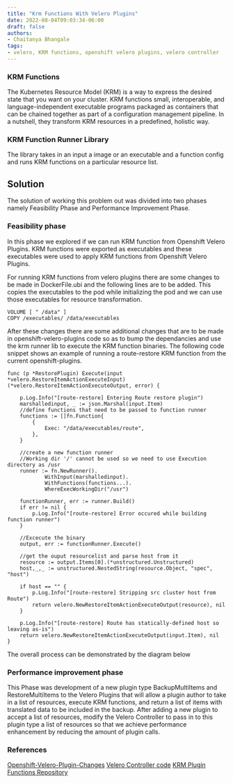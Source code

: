 ```yaml
---
title: "Krm Functions With Velero Plugins"
date: 2022-08-04T09:03:34-06:00
draft: false
authors:
- Chaitanya Bhangale
tags:
- velero, KRM functions, openshift velero plugins, velero controller
---
```


### KRM Functions
The Kubernetes Resource Model (KRM) is a way to express the desired state that you want on your cluster. KRM functions small, interoperable, and language-independent executable programs packaged as containers that can be chained together as part of a configuration management pipeline. In a nutshell, they transform KRM resources in a predefined, holistic way.


### KRM Function Runner Library
The library takes in an input a image or an executable and a function config and runs KRM functions on a particular resource list. 

## Solution
The solution of working this problem out was divided into two phases namely Feasibility Phase and Performance Improvement Phase.

### Feasibility phase
In this phase we explored if we can run KRM function from Openshift Velero Plugins. KRM functions were exported as executables and these executables were used to apply KRM functions from Openshift Velero Plugins.

For running KRM functions from velero plugins there are some changes to be made in DockerFile.ubi and the following lines are to be added. This copies the executables  to the pod while initializing the pod and we can use those executables for resource transformation. 

    VOLUME [ " /data" ]
    COPY /executables/ /data/executables

After these changes there are some additional changes that are to be made in openshift-velero-plugins code so as to bump the dependancies and use the krm runner lib to execute the KRM function binaries. The following code snippet shows an example of running a route-restore KRM function from the current openshift-plugins.

    func (p *RestorePlugin) Execute(input *velero.RestoreItemActionExecuteInput) (*velero.RestoreItemActionExecuteOutput, error) {
    
    	p.Log.Info("[route-restore] Entering Route restore plugin")
    	marshalledinput, _ := json.Marshal(input.Item)
    	//define functions that need to be passed to function runner
    	functions := []fn.Function{
    		{
    			Exec: "/data/executables/route",
    		},
    	}
    
    	//create a new function runner
    	//Working dir '/' cannot be used so we need to use Execution directory as /usr
    	runner := fn.NewRunner().
    			WithInput(marshalledinput).
    			WithFunctions(functions...).
    			WhereExecWorkingDir("/usr")
    
    	functionRunner, err := runner.Build()
    	if err != nil {
    		p.Log.Info("[route-restore] Error occured while building function runner")
    	}
    
    	//Excecute the binary
    	output, err := functionRunner.Execute()
    
    	//get the ouput resourcelist and parse host from it 
    	resource := output.Items[0].(*unstructured.Unstructured)
    	host,_,_ := unstructured.NestedString(resource.Object, "spec", "host")
    
    	if host == "" {
    		p.Log.Info("[route-restore] Stripping src cluster host from Route")
    		return velero.NewRestoreItemActionExecuteOutput(resource), nil
    	}
    
    	p.Log.Info("[route-restore] Route has statically-defined host so leaving as-is")
    	return velero.NewRestoreItemActionExecuteOutput(input.Item), nil
    }

The overall process can be demonstrated by the diagram below

### Performance improvement phase
This Phase was development of a new plugin type BackupMultiItems and RestoreMultiItems to the Velero Plugins that will allow a plugin author to take in a list of resources, execute KRM functions, and return a list of items with translated data to be included in the backup. After adding a new plugin to accept a list of resources, modify the Velero Controller to pass in to this plugin type a list of resources so that we achieve performance enhancement by reducing the amount of plugin calls.

### References
[Openshift-Velero-Plugin-Changes](https://github.com/openshift/openshift-velero-plugin/pull/160 "Openshift-Velero-Plugin-Changes")
[Velero Controller code](https://github.com/vmware-tanzu/velero "Velero Controller code")
[KRM Plugin Functions Repository](https://github.com/chaitanyab2311/plugin-krm-functions "KRM Plugin Functions Repository")





